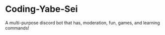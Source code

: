 # Coding-Yabe-Sei
A multi-purpose discord bot that has, moderation, fun, games, and learning commands!
